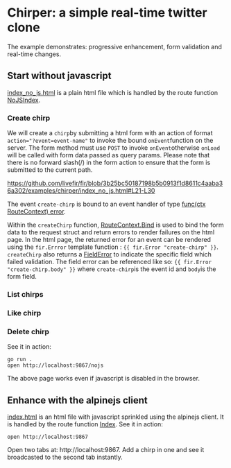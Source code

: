 # Chirper: a simple real-time twitter clone

The example demonstrates: progressive enhancement, form validation and real-time changes.

## Start without javascript
[index_no_js.html](./index_no_js.html) is a plain html file which is handled by the route function [NoJSIndex](index.go#NoJSIndex). 




### Create chirp

We will create a `chirp`by submitting a html form with an action of format `action="?event=event-name"` to invoke the bound `onEvent`function on the server. The form method must use `POST` to invoke `onEvent`otherwise `onLoad` will be called with form data passed as query params. Please note that there is no forward slash(/) in the form action to ensure that the form is submitted to the current path.


https://github.com/livefir/fir/blob/3b25bc50187198b5b0913f1d8611c4aaba36a302/examples/chirper/index_no_js.html#L21-L30


The event `create-chirp` is bound to an event handler of type [func(ctx RouteContext) error](https://pkg.go.dev/github.com/livefir/fir#OnEventFunc).



Within the `createChirp` function, [RouteContext.Bind](https://pkg.go.dev/github.com/livefir/fir#RouteContext.Bind) is used to bind the form data to the request struct and return errors to render failures on the html page. In the html page, the returned error for an event can be rendered using the `fir.Errror` template function : `{{ fir.Error "create-chirp" }}`. `createChirp` also returns a [FieldError](https://pkg.go.dev/github.com/livefir/fir#RouteContext.FieldError) to indicate the specific field which failed validation. The field error can be referenced like so: `{{ fir.Error "create-chirp.body" }}` where `create-chirp`is the event id and `body`is the form field. 









### List chirps

### Like chirp

### Delete chirp


See it in action:

```
go run .
open http://localhost:9867/nojs
```

The above page works even if javascript is disabled in the browser.

## Enhance with the alpinejs client

[index.html](./index.html) is an html file with javascript sprinkled using the alpinejs client. It is handled by the route function [Index](index.go#Index). See it in action:

```
open http://localhost:9867
```

Open two tabs at: http://localhost:9867. Add a chirp in one and see it broadcasted to the second tab instantly.